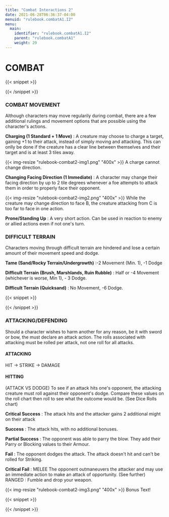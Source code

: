 ```yaml
---
title: "Combat Interactions 2"
date: 2021-06-28T06:36:37-04:00
menuid: "rulebook.combatA1.I2"
menu:
  main:
    identifier: "rulebook.combatA1.I2"
    parent: "rulebook.combatA1"
    weight: 29
---
```


# COMBAT

{{< snippet >}}<div class="bookpage-columns"><div class="bookpage-column">{{< /snippet >}}

### COMBAT MOVEMENT
Although characters may move regularily during combat, there are a few
additional rulings and movement options that are possible using the
character's actions.

**Charging (1 Standard + 1 Move)** : A creature may choose to charge a target,
gaining +1 to their attack, instead of simply moving and attacking. This can
onlly be done if the creature has a clear line between themselves and their
target and is at least 3 tiles away.


{{< img-resize "rulebook-combat2-img1.png" "400x" >}}
A charge cannot change direction.

**Changing Facing Direction (1 Immediate)** : A character may change their
facing direction by up to 2 tile degrees whenever a foe attempts to attack
them in order to properly face their opponent.

{{< img-resize "rulebook-combat2-img2.png" "400x" >}}
While the creature may change direction to face B, the creature
attacking from C is too far to face in one action.

**Prone/Standing Up** : A very short action. Can be used in reaction to enemy
or allied actions even if not one's turn.

### DIFFICULT TERRAIN
Characters moving through difficult terrain are hindered and lose a certain
amount of their movement speed and dodge.

**Tame (Sand/Rocky Terrain/Undergrowth)** :-2 Movement (Min. 1), -1 Dodge

**Difficult Terrain (Brush, Marshlands, Ruin Rubble)** :
Half or -4 Movement (whichever is worse, Min 1), - 3 Dodge.

**Difficult Terrain (Quicksand)** : No Movement, -6 Dodge.

{{< snippet >}}</div><div class="bookpage-column">{{< /snippet >}}

### ATTACKING/DEFENDING
Should a character wishes to harm another for any reason, be it with sword or bow,
the must declare an attack action. The rolls associated with attacking must be
rolled per attack, not one roll for all attacks.

#### ATTACKING
HIT -> STRIKE -> DAMAGE

#### HITTING
(ATTACK VS DODGE)
To see if an attack hits one's opponent, the attacking creature must roll against
their opponent's dodge. Compare these values on the roll chart then roll to see
what the outcome would be. (See Dice Rolls chart)

**Critical Success** : The attack hits and the attacker gains 2 additional might
on their attack

**Success** : The attack hits, with no additional bonuses.

**Partial Success** : The opponent was able to parry the blow. They add their
Parry or Blocking values to their Armour.

**Fail** : The opponent dodges the attack. The attack doesn't hit and can't
be rolled for Striking.

**Critical Fail** : MELEE The opponent outmaneuvers the attacker and may use an
immediate action to make an attack of opportunity. (See further)
RANGED : Fumble and drop your weapon.

{{< img-resize "rulebook-combat2-img3.png" "400x" >}}
Bonus Text!

{{< snippet >}}</div></div>{{< /snippet >}}
